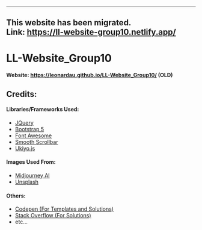 -------
__This website has been migrated.__ <br>
Link: https://ll-website-group10.netlify.app/
-----



# LL-Website_Group10
 
#### Website: https://leonardau.github.io/LL-Website_Group10/ (OLD)


## Credits:

#### Libraries/Frameworks Used:

- [JQuery](https://jquery.com/)
- [Bootstrap 5](https://getbootstrap.com/)
- [Font Awesome](https://fontawesome.com/)
- [Smooth Scrollbar](https://github.com/idiotWu/smooth-scrollbar)
- [Ukiyo.js](https://github.com/yitengjun/ukiyo-js)

#### Images Used From:
- [Midjourney AI](https://www.midjourney.com/)
- [Unsplash](https://unsplash.com/)

#### Others:
- [Codepen (For Templates and Solutions)](https://codepen.io/)
- [Stack Overflow (For Solutions)](https://stackoverflow.com/)
- etc...

